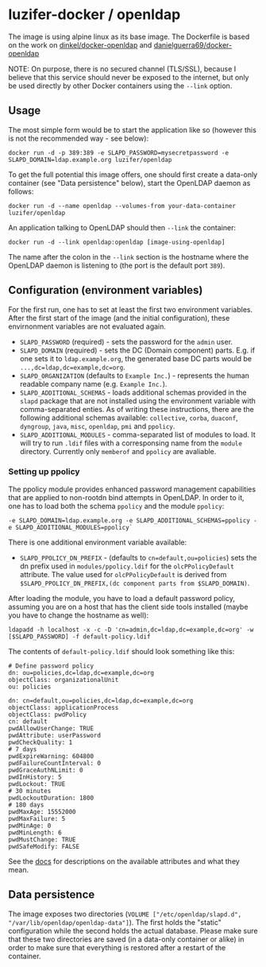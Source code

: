 # luzifer-docker / openldap

The image is using alpine linux as its base image. The Dockerfile is based on the work on [dinkel/docker-openldap](https://github.com/dinkel/docker-openldap) and [danielguerra69/docker-openldap](https://github.com/danielguerra69/docker-openldap)

NOTE: On purpose, there is no secured channel (TLS/SSL), because I believe that this service should never be exposed to the internet, but only be used directly by other Docker containers using the `--link` option.

## Usage

The most simple form would be to start the application like so (however this is not the recommended way - see below):

    docker run -d -p 389:389 -e SLAPD_PASSWORD=mysecretpassword -e SLAPD_DOMAIN=ldap.example.org luzifer/openldap

To get the full potential this image offers, one should first create a data-only container (see "Data persistence" below), start the OpenLDAP daemon as follows:

    docker run -d --name openldap --volumes-from your-data-container luzifer/openldap

An application talking to OpenLDAP should then `--link` the container:

    docker run -d --link openldap:openldap [image-using-openldap]

The name after the colon in the `--link` section is the hostname where the OpenLDAP daemon is listening to (the port is the default port `389`).

## Configuration (environment variables)

For the first run, one has to set at least the first two environment variables. After the first start of the image (and the initial configuration), these envirnonment variables are not evaluated again.

* `SLAPD_PASSWORD` (required) - sets the password for the `admin` user.
* `SLAPD_DOMAIN` (required) - sets the DC (Domain component) parts. E.g. if one sets it to `ldap.example.org`, the generated base DC parts would be `...,dc=ldap,dc=example,dc=org`.
* `SLAPD_ORGANIZATION` (defaults to `Example Inc.`) - represents the human readable company name (e.g. `Example Inc.`).
* `SLAPD_ADDITIONAL_SCHEMAS` - loads additional schemas provided in the `slapd` package that are not installed using the environment variable with comma-separated enties. As of writing these instructions, there are the following additional schemas available: `collective`, `corba`, `duaconf`, `dyngroup`, `java`, `misc`, `openldap`, `pmi` and `ppolicy`.
* `SLAPD_ADDITIONAL_MODULES` - comma-separated list of modules to load. It will try to run `.ldif` files with a corresponsing name from the `module` directory. Currently only `memberof` and `ppolicy` are avaliable.


### Setting up ppolicy

The ppolicy module provides enhanced password management capabilities that are applied to non-rootdn bind attempts in OpenLDAP. In order to it, one has to load both the schema `ppolicy` and the module `ppolicy`:

```
-e SLAPD_DOMAIN=ldap.example.org -e SLAPD_ADDITIONAL_SCHEMAS=ppolicy -e SLAPD_ADDITIONAL_MODULES=ppolicy`
```

There is one additional environment variable available:

* `SLAPD_PPOLICY_DN_PREFIX` - (defaults to `cn=default,ou=policies`) sets the dn prefix used in `modules/ppolicy.ldif` for the `olcPPolicyDefault` attribute. The value used for `olcPPolicyDefault` is derived from `$SLAPD_PPOLICY_DN_PREFIX,(dc component parts from $SLAPD_DOMAIN)`.

After loading the module, you have to load a default password policy, assuming you are on a host that has the client side tools installed (maybe you have to change the hostname as well):

```
ldapadd -h localhost -x -c -D 'cn=admin,dc=ldap,dc=example,dc=org' -w [$SLAPD_PASSWORD] -f default-policy.ldif
```

The contents of `default-policy.ldif` should look something like this:

```ldif
# Define password policy
dn: ou=policies,dc=ldap,dc=example,dc=org
objectClass: organizationalUnit
ou: policies

dn: cn=default,ou=policies,dc=ldap,dc=example,dc=org
objectClass: applicationProcess
objectClass: pwdPolicy
cn: default
pwdAllowUserChange: TRUE
pwdAttribute: userPassword
pwdCheckQuality: 1
# 7 days
pwdExpireWarning: 604800
pwdFailureCountInterval: 0
pwdGraceAuthNLimit: 0
pwdInHistory: 5
pwdLockout: TRUE
# 30 minutes
pwdLockoutDuration: 1800
# 180 days
pwdMaxAge: 15552000
pwdMaxFailure: 5
pwdMinAge: 0
pwdMinLength: 6
pwdMustChange: TRUE
pwdSafeModify: FALSE
```

See the [docs](http://www.zytrax.com/books/ldap/ch6/ppolicy.html) for descriptions on the available attributes and what they mean.

## Data persistence

The image exposes two directories (`VOLUME ["/etc/openldap/slapd.d", "/var/lib/openldap/openldap-data"]`). The first holds the "static" configuration while the second holds the actual database. Please make sure that these two directories are saved (in a data-only container or alike) in order to make sure that everything is restored after a restart of the container.
